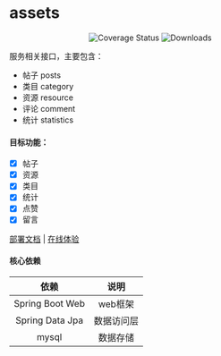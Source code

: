 # assets

<p align="center">
 <img src="https://img.shields.io/badge/Spring%20Cloud-2021.0.1-green.svg" alt="Coverage Status">
 <img src="https://img.shields.io/badge/Spring%20Boot-2.6.6-green.svg" alt="Downloads">
</p>

服务相关接口，主要包含：

- 帖子 posts
- 类目 category
- 资源 resource
- 评论 comment
- 统计 statistics

#### 目标功能：

- [x] 帖子
- [x] 资源
- [x] 类目
- [x] 统计
- [x] 点赞
- [x] 留言

<a href="#" target="_blank">部署文档</a> | <a target="_blank" href="https://console.abeille.top"> 在线体验</a>

#### 核心依赖

|               依赖               |            说明            |
|:-------------------------------:|:-------------------------:|
|         Spring Boot Web         |           web框架          |
|         Spring Data Jpa         |          数据访问层         |
|               mysql             |           数据存储          |
